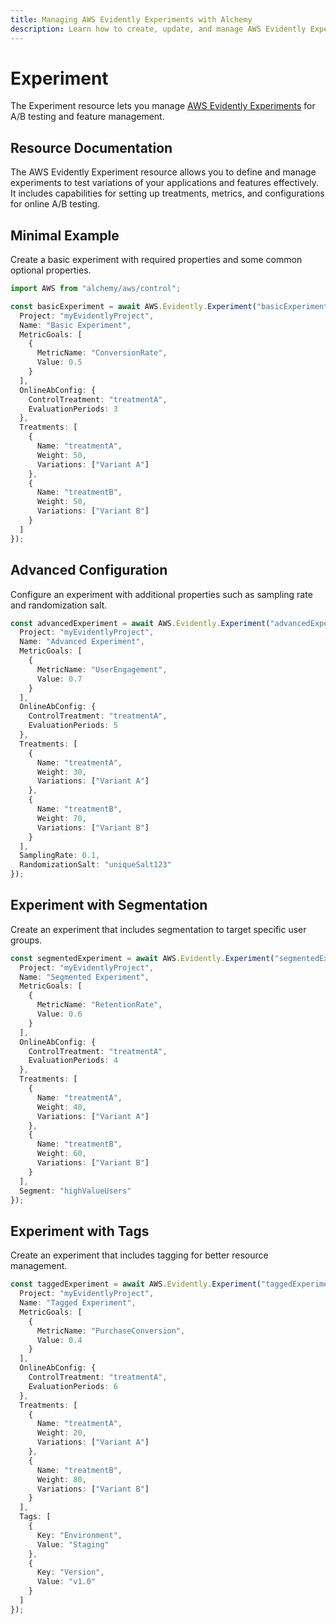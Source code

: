 ```yaml
---
title: Managing AWS Evidently Experiments with Alchemy
description: Learn how to create, update, and manage AWS Evidently Experiments using Alchemy Cloud Control.
---
```


# Experiment

The Experiment resource lets you manage [AWS Evidently Experiments](https://docs.aws.amazon.com/evidently/latest/userguide/) for A/B testing and feature management.

## Resource Documentation

The AWS Evidently Experiment resource allows you to define and manage experiments to test variations of your applications and features effectively. It includes capabilities for setting up treatments, metrics, and configurations for online A/B testing.

## Minimal Example

Create a basic experiment with required properties and some common optional properties.

```ts
import AWS from "alchemy/aws/control";

const basicExperiment = await AWS.Evidently.Experiment("basicExperiment", {
  Project: "myEvidentlyProject",
  Name: "Basic Experiment",
  MetricGoals: [
    {
      MetricName: "ConversionRate",
      Value: 0.5
    }
  ],
  OnlineAbConfig: {
    ControlTreatment: "treatmentA",
    EvaluationPeriods: 3
  },
  Treatments: [
    {
      Name: "treatmentA",
      Weight: 50,
      Variations: ["Variant A"]
    },
    {
      Name: "treatmentB",
      Weight: 50,
      Variations: ["Variant B"]
    }
  ]
});
```

## Advanced Configuration

Configure an experiment with additional properties such as sampling rate and randomization salt.

```ts
const advancedExperiment = await AWS.Evidently.Experiment("advancedExperiment", {
  Project: "myEvidentlyProject",
  Name: "Advanced Experiment",
  MetricGoals: [
    {
      MetricName: "UserEngagement",
      Value: 0.7
    }
  ],
  OnlineAbConfig: {
    ControlTreatment: "treatmentA",
    EvaluationPeriods: 5
  },
  Treatments: [
    {
      Name: "treatmentA",
      Weight: 30,
      Variations: ["Variant A"]
    },
    {
      Name: "treatmentB",
      Weight: 70,
      Variations: ["Variant B"]
    }
  ],
  SamplingRate: 0.1,
  RandomizationSalt: "uniqueSalt123"
});
```

## Experiment with Segmentation

Create an experiment that includes segmentation to target specific user groups.

```ts
const segmentedExperiment = await AWS.Evidently.Experiment("segmentedExperiment", {
  Project: "myEvidentlyProject",
  Name: "Segmented Experiment",
  MetricGoals: [
    {
      MetricName: "RetentionRate",
      Value: 0.6
    }
  ],
  OnlineAbConfig: {
    ControlTreatment: "treatmentA",
    EvaluationPeriods: 4
  },
  Treatments: [
    {
      Name: "treatmentA",
      Weight: 40,
      Variations: ["Variant A"]
    },
    {
      Name: "treatmentB",
      Weight: 60,
      Variations: ["Variant B"]
    }
  ],
  Segment: "highValueUsers"
});
```

## Experiment with Tags

Create an experiment that includes tagging for better resource management.

```ts
const taggedExperiment = await AWS.Evidently.Experiment("taggedExperiment", {
  Project: "myEvidentlyProject",
  Name: "Tagged Experiment",
  MetricGoals: [
    {
      MetricName: "PurchaseConversion",
      Value: 0.4
    }
  ],
  OnlineAbConfig: {
    ControlTreatment: "treatmentA",
    EvaluationPeriods: 6
  },
  Treatments: [
    {
      Name: "treatmentA",
      Weight: 20,
      Variations: ["Variant A"]
    },
    {
      Name: "treatmentB",
      Weight: 80,
      Variations: ["Variant B"]
    }
  ],
  Tags: [
    {
      Key: "Environment",
      Value: "Staging"
    },
    {
      Key: "Version",
      Value: "v1.0"
    }
  ]
});
```